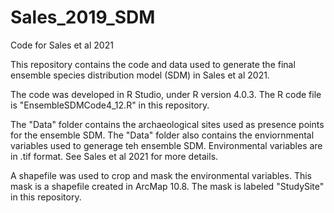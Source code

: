 # Sales_2019_SDM
Code for Sales et al 2021

This repository contains the code and data used to generate the final ensemble species distribution model (SDM) in Sales et al 2021. 

The code was developed in R Studio, under R version 4.0.3. The R code file is "EnsembleSDMCode4_12.R" in this repository. 

The "Data" folder contains the archaeological sites used as presence points for the ensemble SDM. 
The "Data" folder also contains the enviornmental variables used to generage teh ensemble SDM. Environmental variables are in .tif format. See Sales et al 2021 for more details. 

A shapefile was used to crop and mask the environmental variables. This mask is a shapefile created in ArcMap 10.8. The mask is labeled "StudySite" in this repository. 
